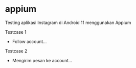 # appium

Testing aplikasi Instagram di Android 11 menggunakan Appium

Testcase 1
- Follow account...
  
Testcase 2
- Mengirim pesan ke account...
